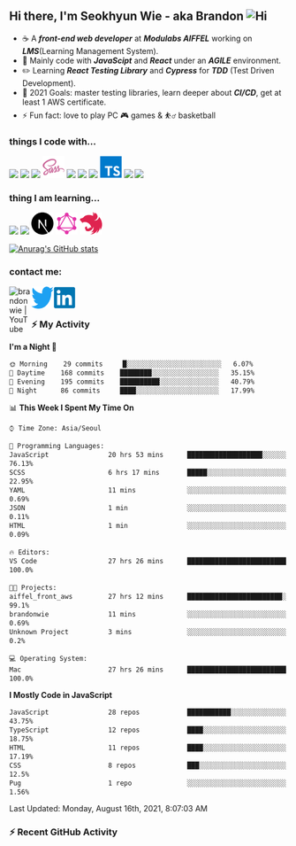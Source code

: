 ## Hi there, I'm Seokhyun Wie - aka Brandon <img src='https://qpluspicture.oss-cn-beijing.aliyuncs.com/6LjjQA/Hi.gif' alt='Hi' width="24"/>

- ☕ A _**front-end web developer**_ at _**Modulabs AIFFEL**_ working on _**LMS**_(Learning Management System).
- 🔄 Mainly code with _**JavaScipt**_ and _**React**_ under an _**AGILE**_ environment.
- ✏️ Learning _**React Testing Library**_ and _**Cypress**_ for _**TDD**_ (Test Driven Development).
- 🎯 2021 Goals: master testing libraries, learn deeper about _**CI/CD**_, get at least 1 AWS certificate.
- ⚡ Fun fact: love to play PC 🎮 games️ \& ⛹️‍♂️ basketball

### things I code with...

<img src="https://cdn.jsdelivr.net/gh/devicons/devicon/icons/vscode/vscode-original.svg" width="40px"> <img src="https://cdn.jsdelivr.net/gh/devicons/devicon@latest/icons/javascript/javascript-original.svg" width="40px"> <img src="https://cdn.jsdelivr.net/gh/devicons/devicon@latest/icons/react/react-original.svg" width="40px"> <img src="https://raw.githubusercontent.com/devicons/devicon/master/icons/sass/sass-original.svg" width="40px"> <img src="https://cdn.jsdelivr.net/gh/devicons/devicon@latest/icons/git/git-original.svg" width="40px"> <img src="https://cdn.jsdelivr.net/gh/devicons/devicon/icons/github/github-original.svg" width="40px"> <img src="https://cdn.jsdelivr.net/gh/devicons/devicon/icons/amazonwebservices/amazonwebservices-original.svg" width="40px"> <img src="https://raw.githubusercontent.com/devicons/devicon/master/icons/typescript/typescript-original.svg" width="40px"> <img src="https://cdn.jsdelivr.net/gh/devicons/devicon@latest/icons/mongodb/mongodb-original.svg" width="40px"> <img src="https://cdn.jsdelivr.net/gh/devicons/devicon@latest/icons/nodejs/nodejs-plain.svg" width="40px">

### thing I am learning...

<img src="https://cdn.jsdelivr.net/gh/devicons/devicon/icons/jest/jest-plain.svg" width="40px"> <img src="https://icons-for-free.com/iconfiles/png/512/cypress-1324440144114984250.png" width="40px"> <img src="https://raw.githubusercontent.com/devicons/devicon/master/icons/nextjs/nextjs-original.svg" width="40px"> <img src="https://raw.githubusercontent.com/devicons/devicon/master/icons/graphql/graphql-plain.svg" width="40px"> <img src="https://raw.githubusercontent.com/devicons/devicon/master/icons/nestjs/nestjs-plain.svg" width="40px">

<!-- GitHub Stats -->

[![Anurag's GitHub stats](https://github-readme-stats.vercel.app/api?username=brandonwie&show_icons=true&title_color=ffc857&icon_color=8ac926&text_color=daf7dc&bg_color=151515&hide=stars&custom_title=Brandon's GitHub Stats)](https://github.com/anuraghazra/github-readme-stats)

### contact me:

[<img align="left" alt="brandonwie | YouTube" width="40px" src="https://iconape.com/wp-content/png_logo_vector/youtube-social-white-squircle.png" />][youtube] [<img align="left" alt="brandonwie | Twitter" width="40px" src="https://raw.githubusercontent.com/devicons/devicon/master/icons/twitter/twitter-original.svg" />][twitter] [<img align="left" alt="brandonwie | LinkedIn" width="40px" src="https://raw.githubusercontent.com/devicons/devicon/master/icons/linkedin/linkedin-original.svg" />][linkedin]

<br />
<br />

### ⚡ My Activity

<!--START_SECTION:waka-->

**I'm a Night 🦉**

```text
🌞 Morning    29 commits     █░░░░░░░░░░░░░░░░░░░░░░░░   6.07%
🌆 Daytime    168 commits    ████████░░░░░░░░░░░░░░░░░   35.15%
🌃 Evening    195 commits    ██████████░░░░░░░░░░░░░░░   40.79%
🌙 Night      86 commits     ████░░░░░░░░░░░░░░░░░░░░░   17.99%

```

📊 **This Week I Spent My Time On**

```text
⌚︎ Time Zone: Asia/Seoul

💬 Programming Languages:
JavaScript               20 hrs 53 mins      ███████████████████░░░░░░   76.13%
SCSS                     6 hrs 17 mins       █████░░░░░░░░░░░░░░░░░░░░   22.95%
YAML                     11 mins             ░░░░░░░░░░░░░░░░░░░░░░░░░   0.69%
JSON                     1 min               ░░░░░░░░░░░░░░░░░░░░░░░░░   0.11%
HTML                     1 min               ░░░░░░░░░░░░░░░░░░░░░░░░░   0.09%

🔥 Editors:
VS Code                  27 hrs 26 mins      █████████████████████████   100.0%

🐱‍💻 Projects:
aiffel_front_aws         27 hrs 12 mins      ████████████████████████░   99.1%
brandonwie               11 mins             ░░░░░░░░░░░░░░░░░░░░░░░░░   0.69%
Unknown Project          3 mins              ░░░░░░░░░░░░░░░░░░░░░░░░░   0.2%

💻 Operating System:
Mac                      27 hrs 26 mins      █████████████████████████   100.0%

```

**I Mostly Code in JavaScript**

```text
JavaScript               28 repos            ███████████░░░░░░░░░░░░░░   43.75%
TypeScript               12 repos            ████░░░░░░░░░░░░░░░░░░░░░   18.75%
HTML                     11 repos            ████░░░░░░░░░░░░░░░░░░░░░   17.19%
CSS                      8 repos             ███░░░░░░░░░░░░░░░░░░░░░░   12.5%
Pug                      1 repo              ░░░░░░░░░░░░░░░░░░░░░░░░░   1.56%

```

<!--END_SECTION:waka-->

<!--RECENT_ACTIVITY:last_update-->
Last Updated: Monday, August 16th, 2021, 8:07:03 AM
<!--RECENT_ACTIVITY:last_update_end-->

### ⚡ Recent GitHub Activity

<!--RECENT_ACTIVITY:start-->

<!--RECENT_ACTIVITY:end-->

[youtube]: https://www.youtube.com/channel/UC7tk3UT7nn3cZNC2KBdb-4Q
[linkedin]: https://linkedin.com/in/brandonwie
[twitter]: https://twitter.com/brandonwie
